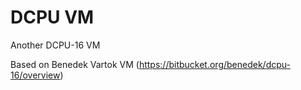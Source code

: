 DCPU VM
=======

Another DCPU-16 VM

Based on Benedek Vartok VM (https://bitbucket.org/benedek/dcpu-16/overview)
